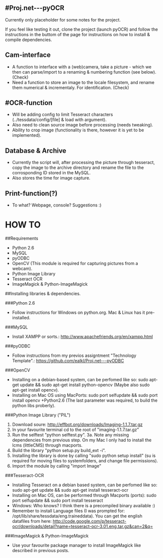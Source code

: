 #Proj.net---pyOCR
-----------------
Currently only placeholder for some notes for the project. 

If you feel like testing it out, clone the project (launch pyOCR) and follow the instructions in the buttom of the page for instructions on how to install & compile dependencies.

Cam-interface
-----------------
* A function to interface with a (web)camera, take a picture - which we then can parse/import to a renaming & numbering function (see below). (Check)
* Need a function to store an image to the locale filesystem, and rename them numerical & incrementaly. For identification. (Check)

#OCR-function
-----------------
* Will be adding config to limit Tesseract characters (../tessdata/config/[file] & load with argument). 
* Also need to clean source image before processing (needs tweaking).
* Ability to crop image (functionality is there, however it is yet to be implemented).

Database & Archive
-----------------
* Currently the script will, after processing the picture through tesseract, copy the image to the archive directory and rename the file to the corrosponding ID stored in the MySQL.
* Also stores the time for image capture.

Print-function(?)
-----------------
* To what? Webpage, console? Suggestions :)


HOW TO
=======

##Requirements
* Python 2.6
* MySQL
* pyODBC
* OpenCV (This module is required for capturing pictures from a webcam).
* Python Image Library
* Tesseract OCR
* ImageMagick & Python-ImageMagick


##Installing libraries & dependencies.

###Python 2.6
* Follow instructions for Windows on python.org. Mac & Linux has it pre-installed.

###MySQL
* Install XAMPP or sorts.: http://www.apachefriends.org/en/xampp.html

###pyODBC
* Follow instructions from my previos assigntment "Technology Template".: https://github.com/ealkl/Proj.net---pyODBC

###OpenCV
* Installing on a debian-based system, can be perfomed like so: sudo apt-get update && sudo apt-get install python-opencv (Maybe also sudo apt-get install opencv).
* Installing on Mac OS using MacPorts: sudo port selfupdate && sudo port install opencv +Python2.6 (The last parameter was required, to build the python libs proberly).

###Python Image Library ("PIL")
1. Download soure: http://effbot.org/downloads/Imaging-1.1.7.tar.gz
2. In your favourite terminal cd to the root of "imaging-1.1.7.tar.gz"
3. Run the selftest "python selftest.py". 
3a. Note any missing dependencies from previous step. On my Mac I only had to install the lcms (littleCMS) through macports.
4. Build the library "python setup.py build_ext -i".
5. Installing the library is done by calling "sudo python setup install" (su is required for moving files to systemfolders, and change file permissions).
6. Import the module by calling "import Image"

###Tesseract-OCR
* Installing Tesseract on a debian based system, can be perfomed like so: sudo apt-get update && sudo apt-get install tesseract-ocr
* Installing on Mac OS, can be performed through Macports (ports): sudo port selfupdate && sudo port install tesseract
* Windows: Who knows? I think there is a precompiled binary available :)
* Remember to install Language files (I was prompted for: /opt/lib/share/tessdata/eng.traineddata). You can get the english datafiles from here: http://code.google.com/p/tesseract-ocr/downloads/detail?name=tesseract-ocr-3.01.eng.tar.gz&can=2&q=

###ImageMagick & Python-ImageMagick
* Use your favourite package manager to install ImageMagick like described in previous posts.